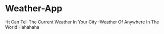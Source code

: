 # Weather-App
-It Can Tell The Current Weather In Your City
-Weather Of Anywhere In The World Hahahaha
